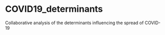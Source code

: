 # COVID19_determinants
Collaborative analysis of the determinants influencing the spread of COVID-19
